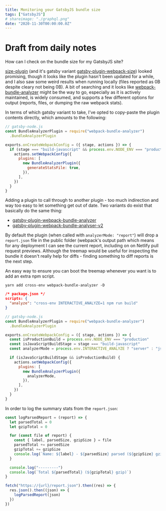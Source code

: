 ```yaml
---
title: Monitoring your GatsbyJS bundle size
tags: ["GatsbyJS"]
# shareimage: "./graphql.png"
date: "2020-11-30T00:00:00.0Z"
---
```


# Draft from daily notes

How can I check on the bundle size for my GatsbyJS site?

[size-plugin] (and it's gatsby variant [gatsby-plugin-webpack-size]) looked promising, though it looks like the plugin hasn't been updated for a while, and I also saw some weird results when running locally (files reported as 0B despite cleary not being 0B). A bit of searching and it looks like [webpack-bundle-analyzer] might be the way to go, especially as it is actively maintained, is widely consumed, and supports a few different options for output (reports, files, or dumping the raw webpack stats).

In terms of which gatsby variant to take, I've opted to copy-paste the plugin contents directly, which amounts to the following:

```javascript
// gatsby-node.js
const BundleAnalyzerPlugin = require("webpack-bundle-analyzer")
  .BundleAnalyzerPlugin

exports.onCreateWebpackConfig = ({ stage, actions }) => {
  if (stage === "build-javascript" && process.env.NODE_ENV === "production") {
    actions.setWebpackConfig({
      plugins: [
        new BundleAnalyzerPlugin({
          generateStatsFile: true,
        }),
      ],
    })
  }
}
```

Adding a plugin to call through to another plugin - too much indirection and way too easy to let something get out of date. Two variants do exist that basically do the same thing:

- [gatsby-plugin-webpack-bundle-analyzer]
- [gatsby-plugin-webpack-bundle-analyser-v2]

By default the plugin (when called with `analyzerMode: "report"`) will drop a `report.json` file in the public folder (webpack's output path which means for any deployment I can see the current report, including on on Netlify pull request previews. Although the treemap would be useful for inspecting the bundle it doesn't really help for diffs - finding something to diff reports is the next step.

An easy way to ensure you can boot the treemap whenever you want is to add an extra npm script.

```shell
yarn add cross-env webpack-bundle-analyzer -D
```

```json
/* package.json */
scripts: {
  "analyze": "cross-env INTERACTIVE_ANALYZE=1 npm run build"
}
```

```javascript
// gatsby-node.js
const BundleAnalyzerPlugin = require("webpack-bundle-analyzer")
  .BundleAnalyzerPlugin

exports.onCreateWebpackConfig = ({ stage, actions }) => {
  const isProductionBuild = process.env.NODE_ENV === "production"
  const isJavaScriptBuildStage = stage === "build-javascript"
  const analyzerMode = process.env.INTERACTIVE_ANALYZE ? "server" : "json"

  if (isJavaScriptBuildStage && isProductionBuild) {
    actions.setWebpackConfig({
      plugins: [
        new BundleAnalyzerPlugin({
          analyzerMode,
        }),
      ],
    })
  }
}
```

In order to log the summary stats from the `report.json`:

```javascript
const logParsedReport = (report) => {
  let parsedTotal = 0
  let gzipTotal = 0

  for (const file of report) {
    const { label, parsedSize, gzipSize } = file
    parsedTotal += parsedSize
    gzipTotal += gzipSize
    console.log(`Name: ${label} - ${parsedSize} parsed (${gzipSize} gzip)`)
  }

  console.log("---------")
  console.log(`Total ${parsedTotal} (${gzipTotal} gzip)`)
}

fetch("https://{url}/report.json").then((res) => {
  res.json().then((json) => {
    logParsedReport(json)
  })
})
```

[size-plugin]: https://github.com/GoogleChromeLabs/size-plugin
[gatsby-plugin-webpack-size]: https://github.com/axe312ger/gatsby-plugin-webpack-size
[webpack-bundle-analyzer]: https://github.com/webpack-contrib/webpack-bundle-analyzer
[gatsby-plugin-webpack-bundle-analyzer]: https://github.com/escaladesports/legacy-gatsby-plugin-webpack-bundle-analyzer
[gatsby-plugin-webpack-bundle-analyser-v2]: https://github.com/JimmyBeldone/gatsby-plugin-webpack-bundle-analyser-v2
